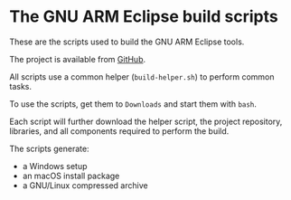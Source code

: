 # The GNU ARM Eclipse build scripts

These are the scripts used to build the GNU ARM Eclipse tools.

The project is available from [GitHub](https://github.com/gnuarmeclipse/build-scripts).

All scripts use a common helper (`build-helper.sh`) to perform common tasks.

To use the scripts, get them to `Downloads` and start them with `bash`.

Each script will further download the helper script, the project repository, libraries, and all components required to perform the build.

The scripts generate:
- a Windows setup 
- an macOS install package
- a GNU/Linux compressed archive
